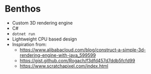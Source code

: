 # Benthos
- Custom 3D rendering engine
- C#
- `dotnet run`
- Lightweight CPU based design
- Inspiration from:
  - https://www.alibabacloud.com/blog/construct-a-simple-3d-rendering-engine-with-java_599599
  - https://gist.github.com/Rogach/f3dfd457d7ddb5fcfd99
  - https://www.scratchapixel.com/index.html